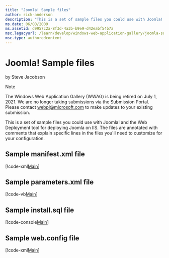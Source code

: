 ```yaml
---
title: "Joomla! Sample files"
author: rick-anderson
description: "This is a set of sample files you could use with Joomla! and the Web Deployment tool for deploying Joomla on IIS. The files are annotated with comments that..."
ms.date: 06/08/2009
ms.assetid: d9957c2a-8f3d-4a3b-b9e9-d42eabf54b7a
msc.legacyurl: /learn/develop/windows-web-application-gallery/joomla-sample-files
msc.type: authoredcontent
---
```

# Joomla! Sample files

by Steve Jacobson

> [!NOTE]
> The Windows Web Application Gallery (WWAG) is being retired on July 1, 2021. We are no longer taking submissions via the Submission Portal. Please contact webpi@microsoft.com to make updates to your existing submission.

This is a set of sample files you could use with Joomla! and the Web Deployment tool for deploying Joomla on IIS. The files are annotated with comments that explain specific lines in the files you'll need to customize for your configuration.

## Sample manifest.xml file

[!code-xml[Main](joomla-sample-files/samples/sample1.xml)]

## Sample parameters.xml file

[!code-vb[Main](joomla-sample-files/samples/sample2.vb)]

## Sample install.sql file

[!code-console[Main](joomla-sample-files/samples/sample3.cmd)]

## Sample web.config file

[!code-xml[Main](joomla-sample-files/samples/sample4.xml)]
